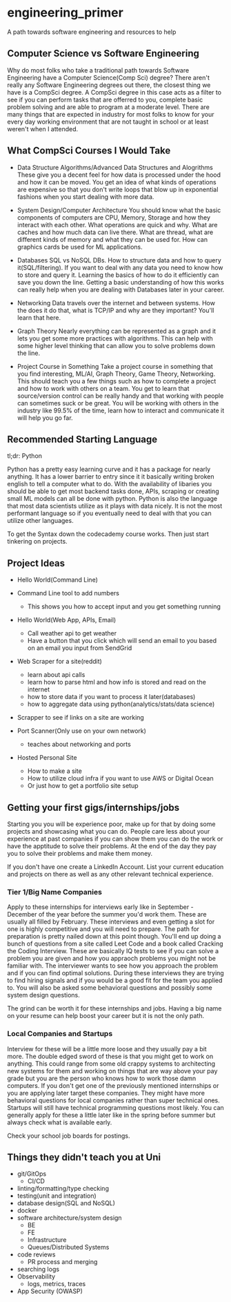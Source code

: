 # engineering_primer
A path towards software engineering and resources to help

## Computer Science vs Software Engineering
Why do most folks who take a traditional path towards Software Engineering have a Computer Science(Comp Sci) degree? There aren't really any Software Engineering degrees out there, the closest thing we have is a CompSci degree. A CompSci degree in this case acts as a filter to see if you can perform tasks that are offerred to you, complete basic problem solving and are able to program at a moderate level. There are many things that are expected in industry for most folks to know for your every day working environment that are not taught in school or at least weren't when I attended.

## What CompSci Courses I Would Take
- Data Structure Algorithms/Advanced Data Structures and Alogrithms
These give you a decent feel for how data is processed under the hood and how it can be moved. You get an idea of what kinds of operations are expensive so that you don't write loops that blow up in exponential fashions when you start dealing with more data.

- System Design/Computer Architecture
You should know what the basic components of computers are CPU, Memory, Storage and how they interact with each other. What operations are quick and why. What are caches and how much data can live there. What are thread, what are different kinds of memory and what they can be used for. How can graphics cards be used for ML applications.

- Databases
SQL vs NoSQL DBs. How to structure data and how to query it(SQL/filtering). If you want to deal with any data you need to know how to store and query it. Learning the basics of how to do it efficiently can save you down the line. Getting a basic understanding of how this works can really help when you are dealing with Databases later in your career.

- Networking
Data travels over the internet and between systems. How the does it do that, what is TCP/IP and why are they important? You'll learn that here.

- Graph Theory
Nearly everything can be represented as a graph and it lets you get some more practices with algorithms. This can help with some higher level thinking that can allow you to solve problems down the line.

- Project Course in Something
Take a project course in something that you find interesting, ML/AI, Graph Theory, Game Theory, Networking. This should teach you a few things such as how to complete a project and how to work with others on a team. You get to learn that source/version control can be really handy and that working with people can sometimes suck or be great. You will be working with others in the industry like 99.5% of the time, learn how to interact and communicate it will help you go far.

## Recommended Starting Language
tl;dr: Python

Python has a pretty easy learning curve and it has a package for nearly anything. It has a lower barrier to entry since it it basically writing broken english to tell a computer what to do. With the availability of libaries you should be able to get most backend tasks done, APIs, scraping or creating small ML models can all be done with python. Python is also the language that most data scientists utilize as it plays with data nicely. It is not the most performant language so if you eventually need to deal with that you can utilize other languages.

To get the Syntax down the codecademy course works. Then just start tinkering on projects.

## Project Ideas
- Hello World(Command Line)

- Command Line tool to add numbers
  - This shows you how to accept input and you get something running

- Hello World(Web App, APIs, Email)
  - Call weather api to get weather
  - Have a button that you click which will send an email to you based on an email you input from SendGrid


- Web Scraper for a site(reddit)
  - learn about api calls
  - learn how to parse html and how info is stored and read on the internet
  - how to store data if you want to process it later(databases)
  - how to aggregate data using python(analytics/stats/data science)

- Scrapper to see if links on a site are working

- Port Scanner(Only use on your own network)
  - teaches about networking and ports

- Hosted Personal Site
  - How to make a site
  - How to utilize cloud infra if you want to use AWS or Digital Ocean
  - Or just how to get a portfolio site setup

## Getting your first gigs/internships/jobs
Starting you you will be experience poor, make up for that by doing some projects and showcasing what you can do. People care less about your experience at past companies if you can show them you can do the work or have the apptitude to solve their problems. At the end of the day they pay you to solve their problems and make them money.

If you don't have one create a LinkedIn Account. List your current education and projects on there as well as any other relevant technical experience.

### Tier 1/Big Name Companies
Apply to these internships for interviews early like in September - December of the year before the summer you'd work them. These are usually all filled by February. These interviews and even getting a slot for one is highly competitive and you will need to prepare. The path for preparation is pretty nailed down at this point though. You'll end up doing a bunch of questions from a site called Leet Code and a book called Cracking the Coding Interview. These are basically IQ tests to see if you can solve a problem you are given and how you appraoch problems you might not be familiar with. The interviewer wants to see how you approach the problem and if you can find optimal solutions. During these interviews they are trying to find hiring signals and if you would be a good fit for the team you applied to. You will also be asked some behavioral questions and possibly some system design questions.

The grind can be worth it for these internships and jobs. Having a big name on your resume can help boost your career but it is not the only path.

### Local Companies and Startups
Interview for these will be a little more loose and they usually pay a bit more. The double edged sword of these is that you might get to work on anything. This could range from some old crappy systems to architecting new systems for them and working on things that are way above your pay grade but you are the person who knows how to work those damn computers. If you don't get one of the previously mentioned internships or you are applying later target these companies. They might have more behavioral questions for local companies rather than super technical ones. Startups will still have technical programming questions most likely. You can generally apply for these a little later like in the spring before summer but always check what is available early.

Check your school job boards for postings.

## Things they didn't teach you at Uni
- git/GitOps
  - CI/CD
- linting/formatting/type checking
- testing(unit and integration)
- database design(SQL and NoSQL)
- docker
- software architecture/system design
  - BE
  - FE
  - Infrastructure
  - Queues/Distributed Systems
- code reviews
  - PR process and merging
- searching logs
- Observability
  - logs, metrics, traces
- App Security (OWASP)